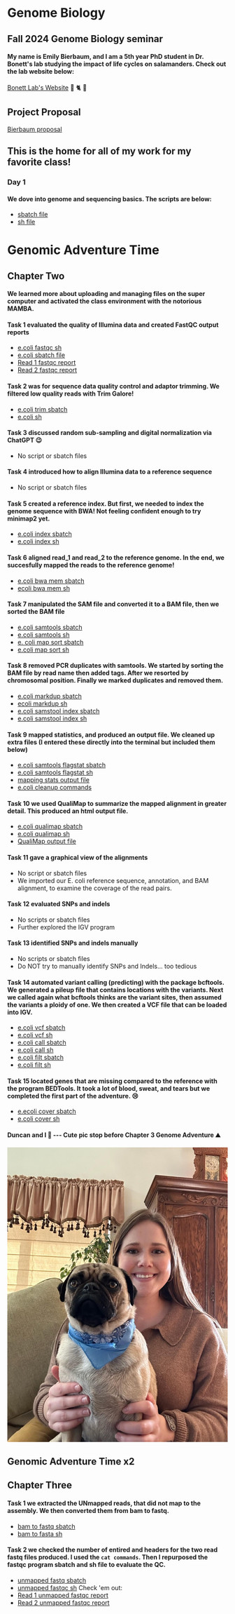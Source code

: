 # Genome Biology 
## Fall 2024 Genome Biology seminar

#### My name is Emily Bierbaum, and I am a 5th year PhD student in Dr. Bonett's lab studying the impact of life cycles on salamanders. Check out the lab website below:
[Bonett Lab's Website](https://ronbonett.weebly.com/people.html)
🦎 🐈 🐸
## Project Proposal
[Bierbaum proposal](Proposal.pdf)

## This is the home for all of my work for my favorite class!
### Day 1
#### We dove into genome and sequencing basics. The scripts are below: 
- [sbatch file](https://github.com/EmilyBierbaum/Genome_Biology/blob/main/test.sbatch)
- [sh file](https://github.com/EmilyBierbaum/Genome_Biology/blob/main/test.sh)


# Genomic Adventure Time
## Chapter Two
#### We learned more about uploading and managing files on the super computer and activated the class environment with the notorious MAMBA.
#### Task 1 evaluated the quality of Illumina data and created FastQC output reports
- [e.coli fastqc sh](https://github.com/EmilyBierbaum/Genome_Biology/blob/main/ecoli_fastqc.sh)  
- [e.coli sbatch file](https://github.com/EmilyBierbaum/Genome_Biology/blob/main/ecoli_fastqc.sbatch)  
- [Read 1 fastqc report](read_1_fastqc.html)   
- [Read 2 fastqc report](read_2_fastqc.html)   

#### Task 2 was for sequence data quality control and adaptor trimming. We filtered low quality reads with Trim Galore!
- [e.coli trim sbatch](ecoli_trim.sbatch) 
- [e.coli sh](ecoli_trim.sh) 

#### Task 3 discussed random sub-sampling and digital normalization via ChatGPT 😉
- No script or sbatch files 

#### Task 4 introduced how to align Illumina data to a reference sequence 
- No script or sbatch files 

#### Task 5 created a reference index. But first, we needed to index the genome sequence with BWA! Not feeling confident enough to try minimap2 yet.
- [e.coli index sbatch](ecoli_index.sbatch) 
- [e.coli index sh](ecoli_index.sh)  

#### Task 6 aligned read_1 and read_2 to the reference genome. In the end, we succesfully mapped the reads to the reference genome!
 - [e.coli bwa mem sbatch](ecoli_bwa_mem.sbatch)
 - [ecoli bwa mem sh](ecoli_bwa_mem.sh) 

#### Task 7 manipulated the SAM file and converted it to a BAM file, then we sorted the BAM file
- [e.coli samtools sbatch](ecoli_samtools_view.sbatch)
- [e.coli samtools sh](ecoli_samtools_view.sh)
- [e. coli map sort sbatch](ecoli_map_sort.sbatch)
- [e.coli map sort sh](ecoli_map_sort.sh)

#### Task 8 removed PCR duplicates with samtools. We started by sorting the BAM file by read name then added tags. After we resorted by chromosomal position. Finally we marked duplicates and removed them.
- [e.coli markdup sbatch](ecoli_markdup.sbatch)
- [ecoli markdup sh](ecoli_markdup.sh)
- [e.coli samstool index sbatch](ecoli_samtools_index.sbatch)
- [e.coli samstool index sh](ecoli_samtools_index.sh)
#### Task 9 mapped statistics, and produced an output file. We cleaned up extra files (I entered these directly into the terminal but included them below)
- [e.coli samtools flagstat sbatch](ecoli_samtools_flagstat.sbatch)
- [e.coli samtools flagstat sh](ecoli_samtools_flagstat.sh)
- [mapping stats output file](mappingstats.txt)
- [e.coli cleanup commands](ecoli_rm_files.sh)

#### Task 10 we used QualiMap to summarize the mapped alignment in greater detail. This produced an html output file.
- [e.coli qualimap sbatch](qualimap_ecoli.sbatch)
- [e.coli qualimap sh](qualimap_ecoli.sh)
- [QualiMap output file](qualimapReport.html)

#### Task 11 gave a graphical view of the alignments 
- No script or sbatch files
- We imported our E. coli reference sequence, annotation, and BAM alignment, to examine the coverage of the read pairs.

#### Task 12 evaluated SNPs and indels
- No scripts or sbatch files
- Further explored the IGV program 

#### Task 13 identified SNPs and indels manually
- No scripts or sbatch files
- Do NOT try to manually identify SNPs and Indels... too tedious 

#### Task 14 automated variant calling (predicting) with the package bcftools. We generated a pileup file that contains locations with the variants. Next we called again what bcftools thinks are the variant sites, then assumed the variants a ploidy of one. We then created a VCF file that can be loaded into IGV. 
- [e.coli vcf sbatch](ecoli_vcf.sbatch)
- [e.coli vcf sh](ecoli_vcf.sh)
- [e.coli call sbatch](ecoli_call.sbatch)
- [e.coli call sh](ecoli_call.sbatch)
- [e.coli filt sbatch](ecoli_filt.sbatch)
- [e.coli filt sh](ecoli_filt.sh)

#### Task 15 located genes that are missing compared to the reference with the program BEDTools. It took a lot of blood, sweat, and tears but we completed the first part of the adventure. 😢
- [e.ecoli cover sbatch](ecoli_cover.sbatch)
- [e.coli cover sh](ecoli_cover.sh)

#### Duncan and I 🫶 --- Cute pic stop before Chapter 3 Genome Adventure ⛰️
![](Duncan.jpg)

## Genomic Adventure Time x2
## Chapter Three
#### Task 1 we extracted the UNmapped reads, that did not map to the assembly. We then converted them from bam to fastq.
- [bam to fastq sbatch](bam_to_fasta.sbatch)
- [bam to fasta sh](bam_to_fasta.sh)

#### Task 2 we checked the number of entired and headers for the two read fastq files produced. I used the `cat commands`. Then I repurposed the fastqc program sbatch and sh file to evaluate the QC.
- [unmapped fastq sbatch](unmapped_fastqc.sbatch)
- [unmapped fastqc sh](unmapped_fastqc.sh) 
            Check 'em out:
- [Read 1 unmapped fastqc report](unmapped_r1_fastqc.html)
- [Read 2 unmapped fastqc report](unmapped_r2_fastqc.html)
